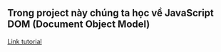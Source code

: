 ## Trong project này chúng ta học về JavaScript DOM (Document Object Model)

[Link tutorial](https://bit.ly/49QSCyi)

